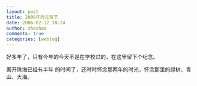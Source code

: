 ```yaml
---
layout: post
title: 2006年的元宵节
date: 2006-02-12 18:24
author: zhaohao
comments: true
categories: [weblog]
---
```

好多年了，只有今年的今天不是在学校过的，在这里留下个纪念。   
   
离开珠海已经有半年 的时间了，还时时怀念那两年的时光，怀念那里的绿树、青山、大海。   